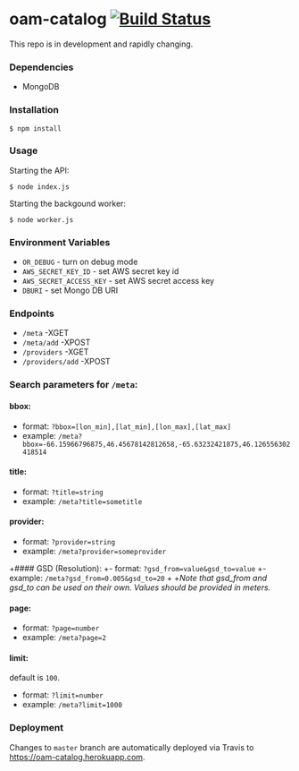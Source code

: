 # oam-catalog [![Build Status](https://travis-ci.org/hotosm/oam-catalog.svg)](https://travis-ci.org/hotosm/oam-catalog)

This repo is in development and rapidly changing.

### Dependencies

- MongoDB

### Installation

    $ npm install

### Usage

Starting the API:

    $ node index.js

Starting the backgound worker:

    $ node worker.js

### Environment Variables

- `OR_DEBUG` - turn on debug mode
- `AWS_SECRET_KEY_ID` - set AWS secret key id
- `AWS_SECRET_ACCESS_KEY` - set AWS secret access key
- `DBURI` - set Mongo DB URI

### Endpoints

-  `/meta` -XGET
-  `/meta/add` -XPOST
-  `/providers` -XGET
-  `/providers/add` -XPOST

### Search parameters for `/meta`:

#### bbox:

- format: `?bbox=[lon_min],[lat_min],[lon_max],[lat_max]`
- example: `/meta?bbox=-66.15966796875,46.45678142812658,-65.63232421875,46.126556302418514`

#### title:

- format: `?title=string`
- example: `/meta?title=sometitle`


#### provider:

- format: `?provider=string`
- example: `/meta?provider=someprovider`

+#### GSD (Resolution):
+- format: `?gsd_from=value&gsd_to=value`
+- example: `/meta?gsd_from=0.005&gsd_to=20`
+
+*Note that gsd_from and gsd_to can be used on their own. Values should be provided in meters.*

#### page:

- format: `?page=number`
- example: `/meta?page=2`

#### limit:

default is `100`.

- format: `?limit=number`
- example: `/meta?limit=1000`

### Deployment
Changes to `master` branch are automatically deployed via Travis to https://oam-catalog.herokuapp.com.

